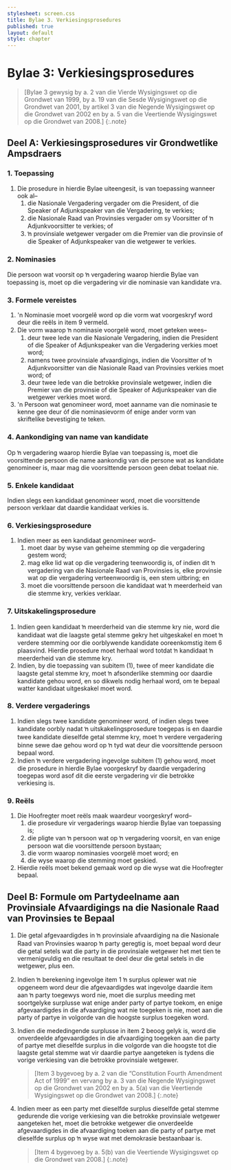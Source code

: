 ```yaml
---
stylesheet: screen.css
title: Bylae 3. Verkiesingsprosedures
published: true
layout: default
style: chapter
---
```


# Bylae 3: Verkiesingsprosedures

> [Bylae 3 gewysig by a. 2 van die Vierde Wysigingswet op die Grondwet van 1999, by a. 19 van die Sesde Wysigingswet op die Grondwet van 2001, by artikel 3 van die Negende Wysigingswet op die Grondwet van 2002 en by a. 5 van die Veertiende Wysigingswet op die Grondwet van 2008.]
{:.note}

## Deel A: Verkiesingsprosedures vir Grondwetlike Ampsdraers

### 1. Toepassing

1.	Die prosedure in hierdie Bylae uiteengesit, is van toepassing wanneer ook al–
	1.	die Nasionale Vergadering vergader om die President, of die Speaker of Adjunkspeaker van die Vergadering, te verkies;
	1.	die Nasionale Raad van Provinsies vergader om sy Voorsitter of ŉ Adjunkvoorsitter te verkies; of
	1.	ŉ provinsiale wetgewer vergader om die Premier van die provinsie of die Speaker of Adjunkspeaker van die wetgewer te verkies.

### 2. Nominasies

Die persoon wat voorsit op ŉ vergadering waarop hierdie Bylae van toepassing is, moet op die vergadering vir die nominasie van kandidate vra.

### 3. Formele vereistes

1.	'n Nominasie moet voorgelê word op die vorm wat voorgeskryf word deur die reëls in item 9 vermeld.
2.	Die vorm waarop ŉ nominasie voorgelê word, moet geteken wees–
	1.	deur twee lede van die Nasionale Vergadering, indien die President of die Speaker of Adjunkspeaker van die Vergadering verkies moet word;
	1.	namens twee provinsiale afvaardigings, indien die Voorsitter of ŉ Adjunkvoorsitter van die Nasionale Raad van Provinsies verkies moet word; of
	1.	deur twee lede van die betrokke provinsiale wetgewer, indien die Premier van die provinsie of die Speaker of Adjunkspeaker van die wetgewer verkies moet word.
3.	'n Persoon wat genomineer word, moet aanname van die nominasie te kenne gee deur óf die nominasievorm óf enige ander vorm van skriftelike bevestiging te teken.

### 4. Aankondiging van name van kandidate

Op ŉ vergadering waarop hierdie Bylae van toepassing is, moet die voorsittende persoon die name aankondig van die persone wat as kandidate genomineer is, maar mag die voorsittende persoon geen debat toelaat nie.

### 5. Enkele kandidaat

Indien slegs een kandidaat genomineer word, moet die voorsittende persoon verklaar dat daardie kandidaat verkies is.

### 6. Verkiesingsprosedure

1.	Indien meer as een kandidaat genomineer word–
	1.	moet daar by wyse van geheime stemming op die vergadering gestem word;
	1.	mag elke lid wat op die vergadering teenwoordig is, of indien dit ŉ vergadering van die Nasionale Raad van Provinsies is, elke provinsie wat op die vergadering verteenwoordig is, een stem uitbring; en
	1.	moet die voorsittende persoon die kandidaat wat ŉ meerderheid van die stemme kry, verkies verklaar.

### 7. Uitskakelingsprosedure

1.	Indien geen kandidaat ŉ meerderheid van die stemme kry nie, word die kandidaat wat die laagste getal stemme gekry het uitgeskakel en moet ŉ    verdere stemming oor die oorblywende kandidate ooreenkomstig item 6 plaasvind. Hierdie prosedure moet herhaal word totdat ŉ kandidaat ŉ    meerderheid van die stemme kry.
2.	Indien, by die toepassing van subitem (1), twee of meer kandidate die laagste getal stemme kry, moet ŉ afsonderlike stemming oor daardie kandidate gehou word, en so dikwels nodig herhaal word, om te bepaal watter kandidaat uitgeskakel moet word.

### 8. Verdere vergaderings

1.	Indien slegs twee kandidate genomineer word, of indien slegs twee kandidate oorbly nadat ŉ uitskakelingsprosedure toegepas is en daardie twee kandidate dieselfde getal stemme kry, moet ŉ verdere vergadering binne sewe dae gehou word op ŉ tyd wat deur die voorsittende persoon bepaal word.
2.	Indien ŉ verdere vergadering ingevolge subitem (1) gehou word, moet die prosedure in hierdie Bylae voorgeskryf by daardie vergadering toegepas word asof dit die eerste vergadering vir die betrokke verkiesing is.

### 9. Reëls

1.	Die Hoofregter moet reëls maak waardeur voorgeskryf word–
	1.	die prosedure vir vergaderings waarop hierdie Bylae van toepassing is;
	1.	die pligte van ŉ persoon wat op ŉ vergadering voorsit, en van enige persoon wat die voorsittende persoon bystaan;
	1.	die vorm waarop nominasies voorgelê moet word; en
	1.	die wyse waarop die stemming moet geskied.
2.	Hierdie reëls moet bekend gemaak word op die wyse wat die Hoofregter bepaal.

## Deel B: Formule om Partydeelname aan Provinsiale Afvaardigings na die Nasionale Raad van Provinsies te Bepaal

1.	Die getal afgevaardigdes in ŉ provinsiale afvaardiging na die Nasionale Raad van Provinsies waarop ŉ party geregtig is, moet bepaal word deur die getal setels wat die party in die provinsiale wetgewer het met tien te vermenigvuldig en die resultaat te deel deur die getal setels in die wetgewer, plus een.
2.	Indien ŉ berekening ingevolge item 1 ŉ surplus oplewer wat nie opgeneem word deur die afgevaardigdes wat ingevolge daardie item aan    ŉ party toegewys word nie, moet die surplus meeding met soortgelyke surplusse wat enige ander party of partye toekom, en enige afgevaardigdes in die afvaardiging wat nie toegeken is nie, moet aan die party of partye in volgorde van die hoogste surplus toegeken word.
3.	Indien die mededingende surplusse in item 2 beoog gelyk is, word die onverdeelde afgevaardigdes in die afvaardiging toegeken aan die party of partye met dieselfde surplus in die volgorde van die hoogste tot die laagste getal stemme wat vir daardie partye aangeteken is tydens die vorige verkiesing van die betrokke provinsiale wetgewer.

	> [Item 3 bygevoeg by a. 2 van die “Constitution Fourth Amendment Act of 1999” en vervang by a. 3 van die Negende Wysigingswet op die Grondwet van 2002 en by a. 5(a) van die Veertiende Wysigingswet op die Grondwet van 2008.]
	{:.note}

4.	Indien meer as een party met dieselfde surplus dieselfde getal stemme gedurende die vorige verkiesing van die betrokke provinsiale wetgewer aangeteken het, moet die betrokke wetgewer die onverdeelde afgevaardigdes in die afvaardiging toeken aan die party of partye met dieselfde surplus op ŉ wyse wat met demokrasie bestaanbaar is.

	> [Item 4 bygevoeg by a. 5(b) van die Veertiende Wysigingswet op die Grondwet van 2008.]
	{:.note}
